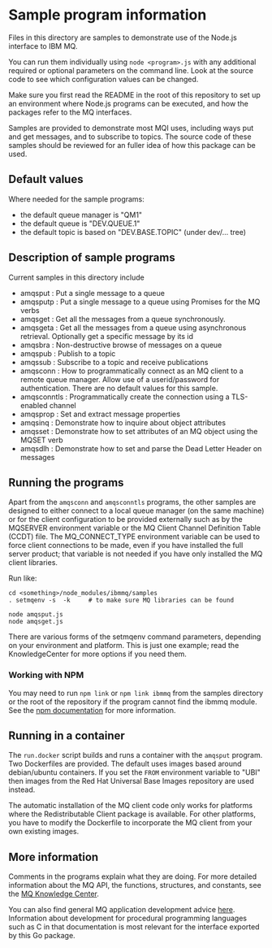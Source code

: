 # Sample program information
Files in this directory are samples to demonstrate use of the Node.js interface to IBM MQ.

You can run them individually using `node <program>.js` with any additional
required or optional parameters on the command line. Look at the source code to see
which configuration values can be changed.

Make sure you first read the README in the root of this repository to set up an environment
where Node.js programs can be executed, and how the packages refer to the MQ interfaces.

Samples are provided to demonstrate most MQI uses, including ways put and get
messages, and to subscribe to topics. The source code of these samples should be reviewed for
an fuller idea of how this package can be used.

## Default values
Where needed for the sample programs:

* the default queue manager is "QM1"
* the default queue is "DEV.QUEUE.1"
* the default topic is based on "DEV.BASE.TOPIC" (under dev/... tree)

## Description of sample programs
Current samples in this directory include

* amqsput  : Put a single message to a queue
* amqsputp : Put a single message to a queue using Promises for the MQ verbs
* amqsget  : Get all the messages from a queue synchronously.
* amqsgeta : Get all the messages from a queue using asynchronous retrieval. Optionally get a specific message by its id
* amqsbra  : Non-destructive browse of messages on a queue
* amqspub  : Publish to a topic
* amqssub  : Subscribe to a topic and receive publications
* amqsconn : How to programmatically connect as an MQ client to a remote queue manager.
Allow use of a userid/password for authentication. There are no default values for this sample.
* amqsconntls : Programmatically create the connection using a TLS-enabled channel
* amqsprop : Set and extract message properties
* amqsinq  : Demonstrate how to inquire about object attributes
* amqsset  : Demonstrate how to set attributes of an MQ object using the MQSET verb
* amqsdlh  : Demonstrate how to set and parse the Dead Letter Header on messages


## Running the programs
Apart from the `amqsconn` and `amqsconntls` programs, the other samples are designed to either connect
to a local queue manager (on the same machine) or for the client configuration to be
provided externally such as by the MQSERVER environment variable or the
MQ Client Channel Definition Table (CCDT) file. The MQ_CONNECT_TYPE environment
variable can be used to force client connections to be made, even if you have
installed the full server product; that variable is not needed if you have
only installed the MQ client libraries.

Run like:

~~~
cd <something>/node_modules/ibmmq/samples
. setmqenv -s  -k     # to make sure MQ libraries can be found

node amqsput.js
node amqsget.js
~~~

There are various forms of the setmqenv command parameters, depending on your
environment and platform. This is just one example; read the KnowledgeCenter for
more options if you need them.

### Working with NPM
You may need to run `npm link` or `npm link ibmmq` from the samples directory or
the root of the repository if the program cannot find the ibmmq module. See
the [npm documentation](https://docs.npmjs.com/cli/link.html) for more information.

## Running in a container
The `run.docker` script builds and runs a container with the `amqsput` program. Two
Dockerfiles are provided. The default uses images based around debian/ubuntu containers.
If you set the `FROM` environment variable to "UBI" then images from the Red Hat Universal
Base Images repository are used instead.

The automatic installation of the MQ client code only works for platforms where the Redistributable Client package is available. For other platforms, you have
to modify the Dockerfile to incorporate the MQ client from your own existing
images.

## More information
Comments in the programs explain what they are doing. For more detailed information about the
MQ API, the functions, structures, and constants, see the
[MQ Knowledge Center](https://www.ibm.com/support/knowledgecenter/en/SSFKSJ_latest/com.ibm.mq.ref.dev.doc/q089590_.htm).

You can also find general MQ application development advice [here](https://www.ibm.com/support/knowledgecenter/en/SSFKSJ_latest/com.ibm.mq.dev.doc/q022830_.htm).
Information about development for procedural programming languages such as C in that
documentation is most relevant for the interface exported by this Go package.
